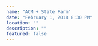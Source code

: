 ```yaml
---
name: "ACM + State Farm"
date: "February 1, 2018 8:30 PM"
location: ""
description: ""
featured: false
---
```

